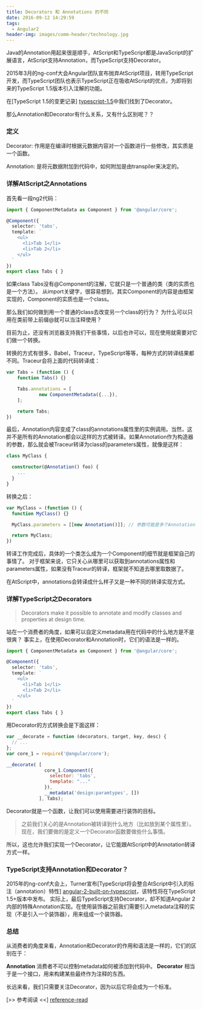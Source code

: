 ```yaml
---
title: Decorators 和 Annotations 的不同
date: 2016-09-12 14:29:59
tags: 
  - Angular2
header-img: images/comm-header/technology.jpg
---
```

Java的Annotation用起来很是顺手，AtScript和TypeScript都是JavaScript的扩展语言，AtScript支持Annotation，而TypeScript支持Decorator。
<!-- more -->
2015年3月的ng-conf大会Angular团队宣布抛弃AtScript项目，转用TypeScript开发，而TypeScript团队也表示TypeScript正在吸收AtScript的优点，为即将到来的TypeScript 1.5版本引入注解的功能。

在[TypeScript 1.5的变更记录] [typescript-1.5]中我们找到了Decorator。

那么Annotation和Decorator有什么关系，又有什么区别呢？？

### 定义

Decorator:	作用是在编译时根据元数据内容对一个函数进行一些修改，其实质是一个函数。

Annotation:	是将元数据附加到代码中，如何附加是由transpiler来决定的。

### 详解AtScript之Annotations

首先看一段ng2代码：

```typescript
import { ComponentMetadata as Component } from '@angular/core';

@Component({
  selector: 'tabs',
  template: `
    <ul>
      <li>Tab 1</li>
      <li>Tab 2</li>
    </ul>
  `
})
export class Tabs { }
```

如果class Tabs没有@Component的注解，它就只是一个普通的类（类的实质也是一个方法）。
从import关键字，很容易想到，其实Component的内容是由框架实现的，Component的实质也是一个class。

那么我们如何做到用一个普通的class去改变另一个class的行为？
为什么可以只用在类前带上前缀@就可以当注释使用？

目前为止，还没有浏览器支持我们干些事情，以后也许可以，现在使用就需要对它们做一个转换。

转换的方式有很多，Babel，Traceur，TypeScript等等，每种方式的转译结果都不同。Traceur会将上面的代码转译成：

```javascript
var Tabs = (function () {
	function Tabs() {}

	Tabs.annotations = [
			new ComponentMetadata({...}),
	];

	return Tabs;
})
```

最后，Annotation内容变成了class的annotations属性里的实例调用。当然，这并不是所有的Annotation都会以这样的方式被转译。如果Annotation作为构造器的参数，那么就会被Traceur转译为class的parameters属性，就像是这样：

```typescript
class MyClass {

  constructor(@Annotation() foo) {
    ...
  }
}
```

转换之后：

```javascript
var MyClass = (function () {
  function MyClass() {}

  MyClass.parameters = [[new Annotation()]]; // 参数可能是多个Annotation

  return MyClass;
})
```

转译工作完成后，具体的一个类怎么成为一个Component的细节就是框架自己的事情了。
对于框架来说，它只关心从哪里可以获取到annotations属性和parameters属性，如果没有Traceur的转译，框架就不知道去哪里取数据了。

在AtScript中，annotations会转译成什么样子又是一种不同的转译实现方式。

### 详解TypeScript之Decorators

> Decorators make it possible to annotate and modify classes and properties at design time.

站在一个消费者的角度，如果可以自定义metadata用在代码中的什么地方是不是很爽？
事实上，在使用Decorator和Annotation时，它们的语法是一样的。

```typescript
import { ComponentMetadata as Component } from '@angular/core';

@Component({
  selector: 'tabs',
  template: `
    <ul>
      <li>Tab 1</li>
      <li>Tab 2</li>
    </ul>
  `
})
export class Tabs { }
```

用Decorator的方式转换会是下面这样：

```javascript
var __decorate = function (decorators, target, key, desc) {
  // ...
};
var core_1 = require('@angular/core');

__decorate( [
              core_1.Component({
                selector: 'tabs',
                template: "..."
              }), 
              __metadata('design:paramtypes', [])
            ], Tabs);
```

Decorator就是一个函数，让我们可以使用需要进行装饰的目标。

> 之前我们关心的是Annotation被转译到什么地方（比如放到某个属性里）。
> 现在，我们要做的是定义一个Decorator函数要做些什么事情。

所以，这也允许我们实现一个Decorator，让它能跟AtScript中的Annotation转译方式一样。

### TypeScript支持Annotation和Decorator？

2015年的ng-conf大会上，Turner宣布[TypeScript将会整合AtScript中引入的标注（annotation）特性] [angular-2-built-on-typescript]，该特性将在TypeScript 1.5+版本中发布。
实际上，最后TypeScript支持Decorator，却不知道Angular 2内部的特殊Annotation实现。在使用装饰器之前我们需要引入metadata注释的实现（不是引入一个装饰器），用来组成一个装饰器。

### 总结

从消费者的角度来看，Annotation和Decorator的作用和语法是一样的，它们的区别在于：

**Annotation** 消费者不可以控制metadata如何被添加到代码中。
**Decorator** 相当于是一个接口，用来构建某些最终作为注释的东西。

长远来看，我们只需要关注Decorator，因为以后它将会成为一个标准。

[>> 参考阅读 <<] [reference-read]

[typescript-1.5]: http://tslang.cn/docs/release-notes/typescript-1.5.html
[angular-2-built-on-typescript]: https://blogs.msdn.microsoft.com/typescript/2015/03/05/angular-2-built-on-typescript/
[reference-read]: http://blog.thoughtram.io/angular/2015/05/03/the-difference-between-annotations-and-decorators.html
